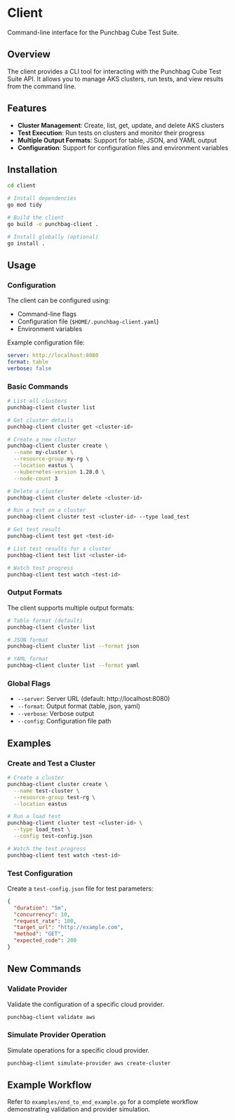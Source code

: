 # Client

Command-line interface for the Punchbag Cube Test Suite.

## Overview

The client provides a CLI tool for interacting with the Punchbag Cube Test Suite API. It allows you to manage AKS clusters, run tests, and view results from the command line.

## Features

- **Cluster Management**: Create, list, get, update, and delete AKS clusters
- **Test Execution**: Run tests on clusters and monitor their progress
- **Multiple Output Formats**: Support for table, JSON, and YAML output
- **Configuration**: Support for configuration files and environment variables

## Installation

```bash
cd client

# Install dependencies
go mod tidy

# Build the client
go build -o punchbag-client .

# Install globally (optional)
go install .
```

## Usage

### Configuration

The client can be configured using:
- Command-line flags
- Configuration file (`$HOME/.punchbag-client.yaml`)
- Environment variables

Example configuration file:
```yaml
server: http://localhost:8080
format: table
verbose: false
```

### Basic Commands

```bash
# List all clusters
punchbag-client cluster list

# Get cluster details
punchbag-client cluster get <cluster-id>

# Create a new cluster
punchbag-client cluster create \
  --name my-cluster \
  --resource-group my-rg \
  --location eastus \
  --kubernetes-version 1.28.0 \
  --node-count 3

# Delete a cluster
punchbag-client cluster delete <cluster-id>

# Run a test on a cluster
punchbag-client cluster test <cluster-id> --type load_test

# Get test result
punchbag-client test get <test-id>

# List test results for a cluster
punchbag-client test list <cluster-id>

# Watch test progress
punchbag-client test watch <test-id>
```

### Output Formats

The client supports multiple output formats:

```bash
# Table format (default)
punchbag-client cluster list

# JSON format
punchbag-client cluster list --format json

# YAML format
punchbag-client cluster list --format yaml
```

### Global Flags

- `--server`: Server URL (default: http://localhost:8080)
- `--format`: Output format (table, json, yaml)
- `--verbose`: Verbose output
- `--config`: Configuration file path

## Examples

### Create and Test a Cluster

```bash
# Create a cluster
punchbag-client cluster create \
  --name test-cluster \
  --resource-group test-rg \
  --location eastus

# Run a load test
punchbag-client cluster test <cluster-id> \
  --type load_test \
  --config test-config.json

# Watch the test progress
punchbag-client test watch <test-id>
```

### Test Configuration

Create a `test-config.json` file for test parameters:

```json
{
  "duration": "5m",
  "concurrency": 10,
  "request_rate": 100,
  "target_url": "http://example.com",
  "method": "GET",
  "expected_code": 200
}
```

## New Commands

### Validate Provider

Validate the configuration of a specific cloud provider.

```bash
punchbag-client validate aws
```

### Simulate Provider Operation

Simulate operations for a specific cloud provider.

```bash
punchbag-client simulate-provider aws create-cluster
```

## Example Workflow

Refer to `examples/end_to_end_example.go` for a complete workflow demonstrating validation and provider simulation.
